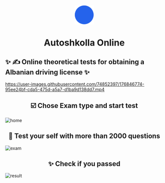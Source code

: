 <p align="center">
    <img alt="Autoshkolla Online Logo" src="./src/images/icon.png" width="60" />
</p>
<h1 align="center">
Autoshkolla Online
</h1>

## ✨ ✍️ Online theoretical tests for obtaining a Albanian driving license ✨

https://user-images.githubusercontent.com/74852397/176846774-95ee24bf-cda5-475d-a5a7-d1ba9d138dd7.mp4

<h2 align="center">
☑️ Chose Exam type and start test
</h2>

![home](https://user-images.githubusercontent.com/74852397/176852442-870f7e1b-7eb7-4c5e-af5f-358f0ebbd202.gif)

<h2 align="center">
🙋 Test your self with more than 2000 questions
</h2>

![exam](https://user-images.githubusercontent.com/74852397/176852508-c3b39a9c-5d68-4d3b-932f-e2523dfe9b92.gif)

<h2 align="center">
✨ Check if you passed
</h2>

![result](https://user-images.githubusercontent.com/74852397/176852533-bd86783d-6256-4262-8ada-3b643c216f01.gif)
